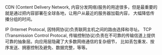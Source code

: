   CDN (Content Delivery Network, 内容分发网络)服务的用途很多，但是最重要的就是通过把内容部署在全球各地，让用户从最近的服务器加载内容，
  大幅降低传播分组的时间。
  
  IP (Internet Protocal, 因特网协议)负责联网主机之间的路由选择和寻址。
  TCP (Transmission Control Protocal, 传输控制协议)负责在不可靠的传输信道上提供可靠的抽象层。向应用层隐藏了大多数网络通信的复杂细节，
  比如丢包重发、按序发送、拥塞控制及避免、数据完整，等等。
  
  
  
